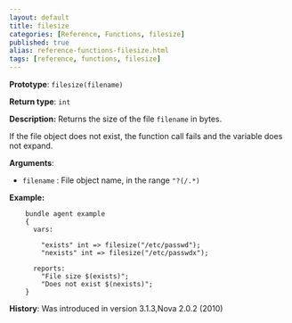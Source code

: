 ```yaml
---
layout: default
title: filesize
categories: [Reference, Functions, filesize]
published: true
alias: reference-functions-filesize.html
tags: [reference, functions, filesize]
---
```


**Prototype**: `filesize(filename)`

**Return type**: `int`

**Description:** Returns the size of the file `filename` in bytes.

If the file object does not exist, the function call fails and the
variable does not expand.

**Arguments**:

* `filename` : File object name, in the range `"?(/.*)`

**Example:**  

```cf3
    bundle agent example
    {     
      vars:

        "exists" int => filesize("/etc/passwd");
        "nexists" int => filesize("/etc/passwdx");

      reports:
        "File size $(exists)";
        "Does not exist $(nexists)";
    }
```


**History**: Was introduced in version 3.1.3,Nova 2.0.2 (2010)

